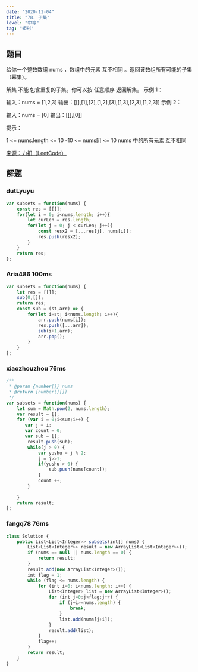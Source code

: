 ```yaml
---
date: "2020-11-04"
title: "78. 子集"
level: "中等"
tag: "矩形"
---
```


## 题目
给你一个整数数组 nums ，数组中的元素 互不相同 。返回该数组所有可能的子集（幂集）。

解集 不能 包含重复的子集。你可以按 任意顺序 返回解集。
示例 1：

输入：nums = [1,2,3]
输出：[[],[1],[2],[1,2],[3],[1,3],[2,3],[1,2,3]]
示例 2：

输入：nums = [0]
输出：[[],[0]]
 

提示：

1 <= nums.length <= 10
-10 <= nums[i] <= 10
nums 中的所有元素 互不相同

[来源：力扣（LeetCode）](https://leetcode-cn.com/problems/subsets)

## 解题

### dutLyuyu 
```js
var subsets = function(nums) {
    const res = [[]];
    for(let i = 0; i<nums.length; i++){
        let curLen = res.length;
        for(let j = 0; j < curLen; j++){
            const resx2 = [...res[j], nums[i]];
            res.push(resx2);
        }
    }
    return res;
};
```

### Aria486 100ms
```js
var subsets = function(nums) {
    let res = [[]];
    sub(0,[]);
    return res;
    const sub = (st,arr) => {
        for(let i=st; i<nums.length; i++){
            arr.push(nums[i]);
            res.push([...arr]);
            sub(i+1,arr);
            arr.pop();
        }
    }
};
```

### xiaozhouzhou 76ms
```js
/**
 * @param {number[]} nums
 * @return {number[][]}
 */
var subsets = function(nums) {
    let sum = Math.pow(2, nums.length);
    var result = [];
    for (var i = 0;i<sum;i++) {
       var j = i;
       var count = 0;
       var sub = [];
        result.push(sub);
        while(j > 0) {
            var yushu = j % 2;
            j = j>>1;
            if(yushu > 0) {
                sub.push(nums[count]);
            } 
            count ++;
        }
           
    }
    return result;
};
```

### fangq78 76ms
```js
class Solution {
    public List<List<Integer>> subsets(int[] nums) {
        List<List<Integer>> result = new ArrayList<List<Integer>>();
        if (nums == null || nums.length == 0) {
            return result;
        }
        result.add(new ArrayList<Integer>());
        int flag = 1;
        while (flag <= nums.length) {
            for (int i=0; i<nums.length; i++) {
                List<Integer> list = new ArrayList<Integer>();
                for (int j=0;j<flag;j++) {
                    if (j+i>=nums.length) {
                        break;
                    }
                    list.add(nums[j+i]);
                }
                result.add(list);
            }
            flag++;
        }
        return result;
    }
}
```